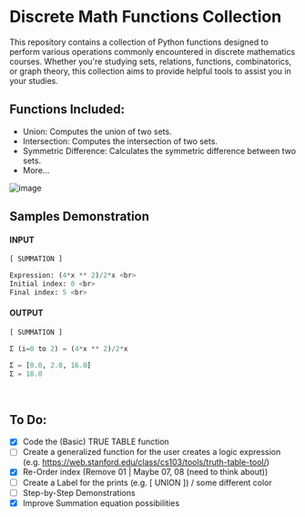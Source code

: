 # Discrete Math Functions Collection
This repository contains a collection of Python functions designed to perform various operations commonly encountered in discrete mathematics courses. Whether you're studying sets, relations, functions, combinatorics, or graph theory, this collection aims to provide helpful tools to assist you in your studies.

## Functions Included:
 - Union: Computes the union of two sets.
 - Intersection: Computes the intersection of two sets.
 - Symmetric Difference: Calculates the symmetric difference between two sets.
 - More...

![image](https://github.com/joaoguilhermemendes/DiscreteMathLib_UFF/assets/68798128/a4fd6ee6-c3b2-405a-89c7-e741368fd11c)

## Samples Demonstration
#### INPUT
```python
[ SUMMATION ]

Expression: (4*x ** 2)/2*x <br>
Initial index: 0 <br>
Final index: 5 <br>
```

#### OUTPUT
```python
[ SUMMATION ]

Σ (i=0 to 2) = (4*x ** 2)/2*x

Σ = [0.0, 2.0, 16.0]
Σ = 18.0
```

<br>

## To Do:
 - [x] Code the (Basic) TRUE TABLE function
 - [ ] Create a generalized function for the user creates a logic expression (e.g. https://web.stanford.edu/class/cs103/tools/truth-table-tool/)
 - [x] Re-Order index (Remove 01 | Maybe 07, 08 (need to think about))
 - [ ] Create a Label for the prints (e.g. [ UNION ]) / some different color
 - [ ] Step-by-Step Demonstrations
 - [x] Improve Summation equation possibilities
